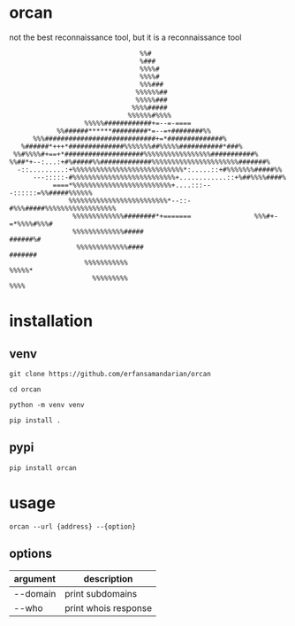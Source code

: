 # orcan 
not the best reconnaissance tool, but it is a reconnaissance tool

```
                                 %%#
                                 %###
                                 %%%%#
                                 %%%%#
                                 %%%###
                                %%%%%%##
                                %%%%%###
                               %%%%#####
                              %%%%%%#%%%%
                   %%%%%############+=--=-====
            %%######******#########*=--=+########%%
      %%%############################+=*##############%
   %######*+++*##############%%%%%%%##%%%%%###########*###%
 %%#%%%%#+==+*####################%%%%%%%%%%%%%%%%%###########%
%%##*+--:...:+#%#####%%#############%%%%%%%%%%%%%%%%%%%%%%#######%
  -::.........:+%%%%%%%%%%%%%%%%%%%%%%%%%%%%*:.....::+#%%%%%%%#####%%
      ---:::::-#%%%%%%%%%%%%%%%%%%%%%%%%%%+............::+%##%%%%####%
           ====*%%%%%%%%%%%%%%%%%%%%%%%%%+....:::---::::::=%%#####%%%%%%
               %%%%%%%%%%%%%%%%%%%%%%%%%*--::-#%%%#####%%%%%%%%%%%%%%%%%%
                %%%%%%%%%%%%%########*+=======                %%%#+-=*%%%%#%%%#
                %%%%%%%%%%%%%#####                                     ######%#
                 %%%%%%%%%%%%%####                                      #######
                   %%%%%%%%%%%                                           %%%%%*
                     %%%%%%%%%                                            %%%%
```

# installation 

## venv

```
git clone https://github.com/erfansamandarian/orcan
```

```
cd orcan
```

```
python -m venv venv
```

```
pip install .
```

## pypi

```
pip install orcan
```

# usage

```
orcan --url {address} --{option}
```

## options

| **argument** | **description**      |
|--------------|----------------------|
| --domain     | print subdomains     |
| --who        | print whois response |
